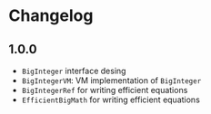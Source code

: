 # Changelog

## 1.0.0

+ `BigInteger` interface desing
+ `BigIntegerVM`: VM implementation of `BigInteger`
+ `BigIntegerRef` for writing efficient equations
+ `EfficientBigMath` for writing efficient equations
